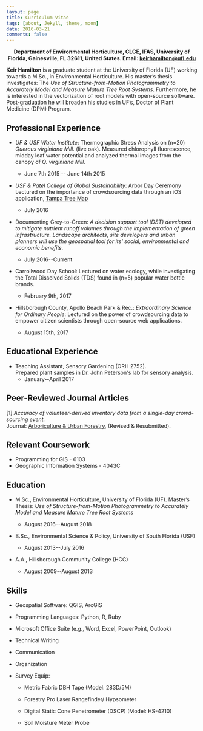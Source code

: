 ```yaml
---
layout: page
title: Curriculum Vitae
tags: [about, Jekyll, theme, moon]
date: 2016-03-21
comments: false
---
```

    
<center>
<b>
Department of Environmental Horticulture, CLCE, IFAS, University of Florida, Gainesville, FL 32611, United States. Email: <a href="mailto:keirhamilton@ufl.edu">keirhamilton@ufl.edu</a>
</b>
</center>


<b> Keir Hamilton</b> is a graduate student at the University of Florida (UF) working towards a M.Sc., in Environmental Horticulture. His master’s thesis investigates: The _Use of Structure-from-Motion Photogrammetry to Accurately Model and Measure Mature Tree Root Systems_. Furthermore, he is interested in the vectorization of root models with open-source software. Post-graduation he will broaden his studies in UF’s, Doctor of Plant Medicine (DPM) Program.

## Professional Experience

* _UF & USF Water Institute_: Thermographic Stress Analysis on (n=20) _Quercus virginiana Mill._ (live oak). Measured chlorophyll fluorescence, midday leaf water potential and analyzed thermal images from the canopy of _Q. virginiana Mill_.
    * June 7th 2015 -- June 14th 2015

* _USF & Patel College of Global Sustainability_: Arbor Day Ceremony Lectured on the importance of crowdsourcing data through an iOS application, <a href="http://tampatreemap.usf.edu/">Tampa Tree Map</a>
    * July 2016

* Documenting Grey-to-Green: _A decision support tool (DST) developed to mitigate nutrient runoff volumes through the implementation of green infrastructure. Landscape architects, site developers and urban planners will use the geospatial tool for its' social, environmental and economic benefits._
    * July 2016--Current

* Carrollwood Day School:
Lectured on water ecology, while investigating the Total Dissolved Solids (TDS) found in (n=5) popular water bottle brands. 
    * February 9th, 2017

* Hillsborough County, Apollo Beach Park & Rec.: _Extraordinary Science for Ordinary People_: Lectured on the power of crowdsourcing data to empower citizen scientists through open-source web applications.
    * August 15th, 2017

## Educational Experience

- Teaching Assistant, Sensory Gardening (ORH 2752). <br />Prepared plant samples in Dr. John Peterson's lab for sensory analysis.
    - January--April 2017

## Peer-Reviewed Journal Articles

[1] _Accuracy of volunteer-derived inventory data from a single-day crowd-sourcing event._ <br /> Journal: <a href="http://joa.isa-arbor.com/">Arboriculture & Urban Forestry</a>, (Revised & Resubmitted).

## Relevant Coursework

* Programming for GIS - 6103
* Geographic Information Systems - 4043C

## Education

- M.Sc., Environmental Horticulture, University of Florida (UF). Master’s Thesis: _Use of Structure-from-Motion Photogrammetry to Accurately Model and Measure Mature Tree Root Systems_
    - August 2016--August 2018


- B.Sc., Environmental Science & Policy, University of South Florida (USF)
    - August 2013--July 2016


- A.A., Hillsborough Community College (HCC)
    - August 2009--August 2013

## Skills

- Geospatial Software: QGIS, ArcGIS

- Programming Languages: Python, R, Ruby

- Microsoft Office Suite (e.g., Word, Excel, PowerPoint, Outlook)

- Technical Writing

- Communication

- Organization

- Survey Equip:

    - Metric Fabric DBH Tape (Model: 283D/5M)

    - Forestry Pro Laser Rangefinder/ Hypsometer

    - Digital Static Cone Penetrometer (DSCP) (Model: HS-4210)

    - Soil Moisture Meter Probe

